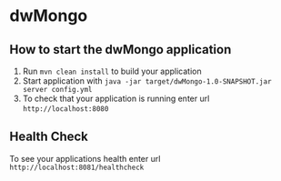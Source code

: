 # dwMongo

How to start the dwMongo application
---

1. Run `mvn clean install` to build your application
1. Start application with `java -jar target/dwMongo-1.0-SNAPSHOT.jar server config.yml`
1. To check that your application is running enter url `http://localhost:8080`

Health Check
---

To see your applications health enter url `http://localhost:8081/healthcheck`
